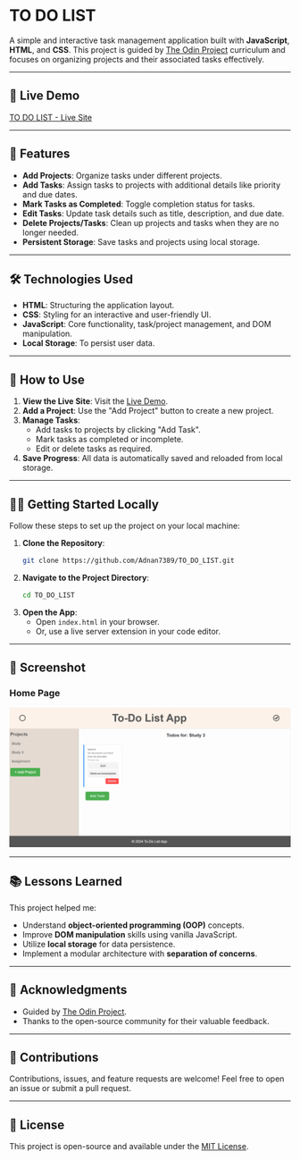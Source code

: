 # TO DO LIST

A simple and interactive task management application built with **JavaScript**, **HTML**, and **CSS**. This project is guided by [The Odin Project](https://www.theodinproject.com/) curriculum and focuses on organizing projects and their associated tasks effectively.

---

## 🚀 Live Demo

[TO DO LIST - Live Site](https://adnan7389.github.io/TO_DO_LIST/)

---

## 📂 Features

- **Add Projects**: Organize tasks under different projects.
- **Add Tasks**: Assign tasks to projects with additional details like priority and due dates.
- **Mark Tasks as Completed**: Toggle completion status for tasks.
- **Edit Tasks**: Update task details such as title, description, and due date.
- **Delete Projects/Tasks**: Clean up projects and tasks when they are no longer needed.
- **Persistent Storage**: Save tasks and projects using local storage.

---

## 🛠️ Technologies Used

- **HTML**: Structuring the application layout.
- **CSS**: Styling for an interactive and user-friendly UI.
- **JavaScript**: Core functionality, task/project management, and DOM manipulation.
- **Local Storage**: To persist user data.

---

## 📑 How to Use

1. **View the Live Site**: Visit the [Live Demo](https://adnan7389.github.io/TO_DO_LIST/).
2. **Add a Project**: Use the "Add Project" button to create a new project.
3. **Manage Tasks**:
   - Add tasks to projects by clicking "Add Task".
   - Mark tasks as completed or incomplete.
   - Edit or delete tasks as required.
4. **Save Progress**: All data is automatically saved and reloaded from local storage.

---

## 🧑‍💻 Getting Started Locally

Follow these steps to set up the project on your local machine:

1. **Clone the Repository**:
   ```bash
   git clone https://github.com/Adnan7389/TO_DO_LIST.git
   ```
2. **Navigate to the Project Directory**:
   ```bash
   cd TO_DO_LIST
   ```
3. **Open the App**:
   - Open `index.html` in your browser.
   - Or, use a live server extension in your code editor.

---

## 📸 Screenshot

### Home Page

![Home Page](screenshots/TODO_List-App-screen-shot.png)

---

## 📚 Lessons Learned

This project helped me:

- Understand **object-oriented programming (OOP)** concepts.
- Improve **DOM manipulation** skills using vanilla JavaScript.
- Utilize **local storage** for data persistence.
- Implement a modular architecture with **separation of concerns**.

---

## 🌟 Acknowledgments

- Guided by [The Odin Project](https://www.theodinproject.com/).
- Thanks to the open-source community for their valuable feedback.

---

## 🤝 Contributions

Contributions, issues, and feature requests are welcome! Feel free to open an issue or submit a pull request.

---

## 📝 License

This project is open-source and available under the [MIT License](https://opensource.org/licenses/MIT).
